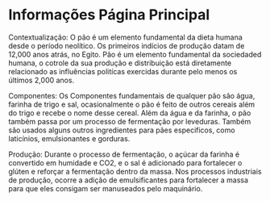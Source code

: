 # Informações Página Principal
Contextualização:
  O pão é um elemento fundamental da dieta humana desde o período neolítico. Os primeiros indícios de produção datam de 12,000 anos atrás, no Egito. Pão é um elemento fundamental da sociedaded humana, o   cotrole da sua produção e distribuição está diretamente relacionado as influências politícas exercidas durante pelo menos os últimos 2,000 anos.

Componentes:
  Os Componentes fundamentais de qualquer pão são água, farinha de trigo e sal, ocasionalmente o pão é feito de outros cereais além do trigo e recebe o nome desse cereal. Além da água e da farinha, o pão também passa por um processo de fermentação por leveduras. Também são usados alguns outros ingredientes para pães especificos, como laticínios, emulsionantes e gorduras.

Produção:
  Durante o processo de fermentação, o açúcar da farinha é convertido em humidade e CO2, e o sal é adicionado para fortalecer o glúten e reforçar a fermentação dentro da massa. Nos processos industriais de produção, ocorre a adição de emulsificantes para fortalecer a massa para que eles consigam ser manuseados pelo maquinário.
